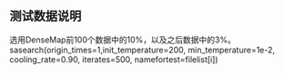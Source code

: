 ## 测试数据说明

选用DenseMap前100个数据中的10%，以及之后数据中的3%。
sasearch(origin_times=1,init_temperature=200, min_temperature=1e-2, cooling_rate=0.90, iterates=500, namefortest=filelist[i])